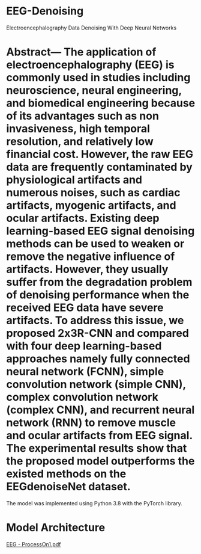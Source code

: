 # EEG-Denoising
Electroencephalography Data Denoising With Deep Neural Networks 

# Abstract— The application of electroencephalography (EEG) is commonly used in studies including neuroscience, neural engineering, and biomedical engineering because of its advantages such as non invasiveness, high temporal resolution, and relatively low financial cost. However, the raw EEG data are frequently contaminated by physiological artifacts and numerous noises, such as cardiac artifacts, myogenic artifacts, and ocular artifacts. Existing deep learning-based EEG signal denoising methods can be used to weaken or remove the negative influence of artifacts. However, they usually suffer from the degradation problem of denoising performance when the received EEG data have severe artifacts. To address this issue, we proposed 2x3R-CNN and compared with four deep learning-based approaches namely fully connected neural network (FCNN), simple convolution network (simple CNN), complex convolution network (complex CNN), and recurrent neural network (RNN) to remove muscle and ocular artifacts from EEG signal. The experimental results show that the proposed model outperforms the existed methods on the EEGdenoiseNet dataset.

The model was implemented using Python 3.8 with the PyTorch library.

# Model Architecture 

[EEG - ProcessOn1.pdf](https://github.com/wondimagegn-b/EEG-Denoising/files/10276078/EEG.-.ProcessOn1.pdf)
